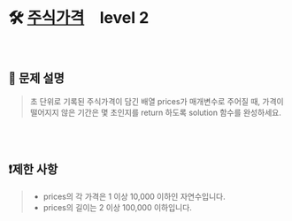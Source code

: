 <br>

# 🛠️ [주식가격](https://school.programmers.co.kr/learn/courses/30/lessons/42584?language=python3)　level 2

<br>

## 📖 문제 설명
> 초 단위로 기록된 주식가격이 담긴 배열 prices가 매개변수로 주어질 때, 가격이 떨어지지 않은 기간은 몇 초인지를 return 하도록 solution 함수를 완성하세요.

<br><br>

## ❗제한 사항
> - prices의 각 가격은 1 이상 10,000 이하인 자연수입니다.
> - prices의 길이는 2 이상 100,000 이하입니다.

<br><br>
